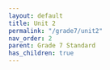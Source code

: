 ```yaml
---
layout: default
title: Unit 2
permalink: "/grade7/unit2"
nav_order: 2
parent: Grade 7 Standard
has_children: true
---
```

